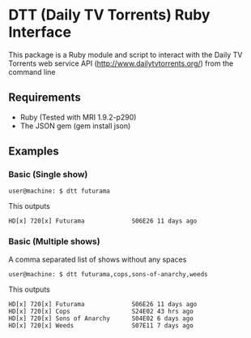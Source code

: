 # DTT (Daily TV Torrents) Ruby Interface
This package is a Ruby module and script to interact with the
Daily TV Torrents web service API (http://www.dailytvtorrents.org/)
from the command line

## Requirements
 * Ruby (Tested with MRI 1.9.2-p290)
 * The JSON gem (gem install json)

## Examples

### Basic (Single show)
    user@machine: $ dtt futurama

This outputs

    HD[x] 720[x] Futurama             S06E26 11 days ago

### Basic (Multiple shows)
A comma separated list of shows without any spaces

    user@machine: $ dtt futurama,cops,sons-of-anarchy,weeds

This outputs

    HD[x] 720[x] Futurama             S06E26 11 days ago
    HD[x] 720[x] Cops                 S24E02 43 hrs ago
    HD[x] 720[x] Sons of Anarchy      S04E02 6 days ago
    HD[x] 720[x] Weeds                S07E11 7 days ago
